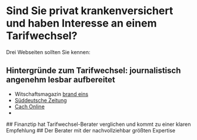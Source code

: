 # Sind Sie privat krankenversichert und haben Interesse an einem Tarifwechsel? 

Drei Webseiten sollten Sie kennen:

## Hintergründe zum Tarifwechsel: journalistisch angenehm lesbar aufbereitet
<ul>
  <li>Witschaftsmagazin <a href="http://www.brandeins.de/archiv/2014/im-interesse-des-kunden/wechsel-private-krankenversicherung-im-dschungel/">brand eins</a>
  <li><a href="http://www.minerva-kundenrechte.de/presse/SZ20130208_PKV_Tarifwechsel.pdf">Süddeutsche Zeitung</a>
  <li><a href="http://www.cash-online.de/versicherungen/2012/unisex-tarife-10/90598">Cach Online</a>
  <li>
</ul>
## Finanztip hat Tarifwechsel-Berater verglichen und kommt zu einer klaren Empfehlung
## Der Berater mit der nachvollziehbar größten Expertise



